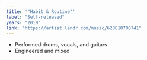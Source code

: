 ```yaml
---
title: '"Habit & Routine"'
label: "Self-released"
years: "2019"
link: "https://artist.landr.com/music/628810708741"
---
```


- Performed drums, vocals, and guitars
- Engineered and mixed
